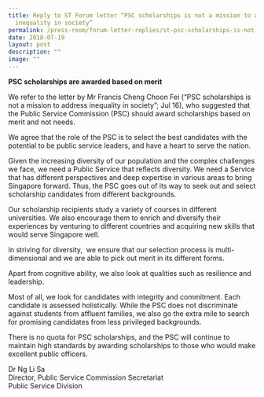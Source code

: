 ```yaml
---
title: Reply to ST Forum letter “PSC scholarships is not a mission to address
  inequality in society”
permalink: /press-room/forum-letter-replies/st-psc-scholarships-is-not-a-mission-to-address-inequality/
date: 2018-07-19
layout: post
description: ""
image: ""
---
```

**PSC scholarships are awarded based on merit**   
  
We refer to the letter by Mr Francis Cheng Choon Fei (“PSC scholarships is not a mission to address inequality in society”; Jul 16), who suggested that the Public Service Commission (PSC) should award scholarships based on merit and not needs.  
  
We agree that the role of the PSC is to select the best candidates with the potential to be public service leaders, and have a heart to serve the nation.   
  
Given the increasing diversity of our population and the complex challenges we face, we need a Public Service that reflects diversity. We need a Service that has different perspectives and deep expertise in various areas to bring Singapore forward. Thus, the PSC goes out of its way to seek out and select scholarship candidates from different backgrounds.   
  
Our scholarship recipients study a variety of courses in different universities. We also encourage them to enrich and diversify their experiences by venturing to different countries and acquiring new skills that would serve Singapore well.  
  
In striving for diversity,  we ensure that our selection process is multi-dimensional and we are able to pick out merit in its different forms.   
  
Apart from cognitive ability, we also look at qualities such as resilience and leadership.   
  
Most of all, we look for candidates with integrity and commitment. Each candidate is assessed holistically. While the PSC does not discriminate against students from affluent families, we also go the extra mile to search for promising candidates from less privileged backgrounds.  
  
There is no quota for PSC scholarships, and the PSC will continue to maintain high standards by awarding scholarships to those who would make excellent public officers.  
  
Dr Ng Li Sa  
Director, Public Service Commission Secretariat  
Public Service Division